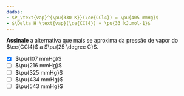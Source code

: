```yaml
---
dados:
- $P_\text{vap}^{\pu{330 K}}(\ce{CCl4}) = \pu{405 mmHg}$
- $\Delta H_\text{vap}(\ce{CCl4}) = \pu{33 kJ.mol-1}$
---
```


**Assinale** a alternativa que mais se aproxima da pressão de vapor do $\ce{CCl4}$ a $\pu{25 \degree C}$.

- [x] $\pu{107 mmHg}$
- [ ] $\pu{216 mmHg}$
- [ ] $\pu{325 mmHg}$
- [ ] $\pu{434 mmHg}$
- [ ] $\pu{543 mmHg}$